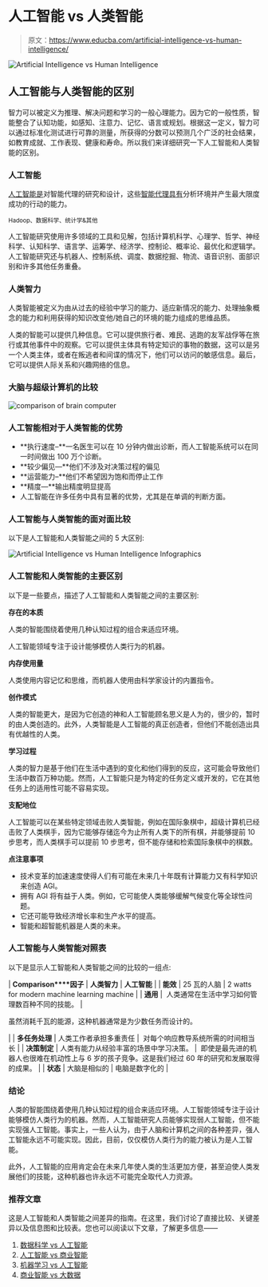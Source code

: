 # 人工智能 vs 人类智能

> 原文：<https://www.educba.com/artificial-intelligence-vs-human-intelligence/>

![Artificial Intelligence vs Human Intelligence](img/c41aade51639cc5cd48d190e4be3cbef.png)



## 人工智能与人类智能的区别

智力可以被定义为推理、解决问题和学习的一般心理能力。因为它的一般性质，智能整合了认知功能，如感知、注意力、记忆、语言或规划。根据这一定义，智力可以通过标准化测试进行可靠的测量，所获得的分数可以预测几个广泛的社会结果，如教育成就、工作表现、健康和寿命。所以我们来详细研究一下人工智能和人类智能的区别。

### 人工智能

[人工智能是](https://www.educba.com/what-is-artificial-intelligence/)对智能代理的研究和设计，这些[智能代理具有](https://www.educba.com/intelligent-agents/)分析环境并产生最大限度成功的行动的能力。

<small>Hadoop、数据科学、统计学&其他</small>

人工智能研究使用许多领域的工具和见解，包括计算机科学、心理学、哲学、神经科学、认知科学、语言学、运筹学、经济学、控制论、概率论、最优化和逻辑学。人工智能研究还与机器人、控制系统、调度、数据挖掘、物流、语音识别、面部识别和许多其他任务重叠。

### 人类智力

人类智能被定义为由从过去的经验中学习的能力、适应新情况的能力、处理抽象概念的能力和利用获得的知识改变他/她自己的环境的能力组成的思维品质。

人类的智能可以提供几种信息。它可以提供旅行者、难民、逃跑的友军战俘等在旅行或其他事件中的观察。它可以提供主体具有特定知识的事物的数据，这可以是另一个人类主体，或者在叛逃者和间谍的情况下，他们可以访问的敏感信息。最后，它可以提供人际关系和兴趣网络的信息。

### 大脑与超级计算机的比较

![comparison of brain computer](img/f71c5e81fd0a70b04f0ae166d7c34161.png)



### 人工智能相对于人类智能的优势

*   **执行速度–**一名医生可以在 10 分钟内做出诊断，而人工智能系统可以在同一时间做出 100 万个诊断。
*   **较少偏见—**他们不涉及对决策过程的偏见
*   **运营能力–**他们不希望因为饱和而停止工作
*   **精度—**输出精度明显提高
*   人工智能在许多任务中具有显著的优势，尤其是在单调的判断方面。

### 人工智能与人类智能的面对面比较

以下是人工智能和人类智能之间的 5 大区别:

![Artificial Intelligence vs Human Intelligence Infographics](img/f2769935965ae7eac8899d9bf375fe2d.png)



### 人工智能和人类智能的主要区别

以下是一些要点，描述了人工智能和人类智能之间的主要区别:

**存在的本质**

人类的智能围绕着使用几种认知过程的组合来适应环境。

人工智能领域专注于设计能够模仿人类行为的机器。

**内存使用量**

人类使用内容记忆和思维，而机器人使用由科学家设计的内置指令。

**创作模式**

人类的智能更大，是因为它创造的神和人工智能顾名思义是人为的，很少的，暂时的由人类创造的。此外，人类智能是人工智能的真正创造者，但他们不能创造出具有优越性的人类。

**学习过程**

人类的智力是基于他们在生活中遇到的变化和他们得到的反应，这可能会导致他们生活中数百万种功能。然而，人工智能只是为特定的任务定义或开发的，它在其他任务上的适用性可能不容易实现。

**支配地位**

人工智能可以在某些特定领域击败人类智能，例如在国际象棋中，超级计算机已经击败了人类棋手，因为它能够存储迄今为止所有人类下的所有棋，并能够提前 10 步思考，而人类棋手可以提前 10 步思考，但不能存储和检索国际象棋中的棋数。

**点注意事项**

*   技术变革的加速速度使得人们有可能在未来几十年既有计算能力又有科学知识来创造 AGI。
*   拥有 AGI 将有益于人类。例如，它可能使人类能够缓解气候变化等全球性问题。
*   它还可能导致经济增长率和生产水平的提高。
*   智能和超智能机器是人类的未来。

### 人工智能与人类智能对照表

以下是显示人工智能和人类智能之间的比较的一组点:

| **Comparison****因子** | **人类智力** | **人工智能** |
| **能效** | 25 瓦的人脑 | 2 watts for modern machine learning machine |
| **通用** |  人类通常在生活中学习如何管理数百种不同的技能。 |  

虽然消耗千瓦的能源，这种机器通常是为少数任务而设计的。

 |
| **多任务处理** | 人类工作者承担多重责任 |  对每个响应教导系统所需的时间相当长 |
| **决策制定** | 人类有能力从经验丰富的场景中学习决策。 |  即使是最先进的机器人也很难在机动性上与 6 岁的孩子竞争。这是我们经过 60 年的研究和发展取得的成果。 |
| **状态** | 大脑是相似的 | 电脑是数字化的 |

### 结论

人类的智能围绕着使用几种认知过程的组合来适应环境。人工智能领域专注于设计能够模仿人类行为的机器。然而，人工智能研究人员能够实现弱人工智能，但不能实现强人工智能。事实上，一些人认为，由于人脑和计算机之间的各种差异，强人工智能永远不可能实现。因此，目前，仅仅模仿人类行为的能力被认为是人工智能。

此外，人工智能的应用肯定会在未来几年使人类的生活更加方便，甚至迫使人类发展他们的技能，这种机器也许永远不可能完全取代人力资源。

### 推荐文章

这是人工智能和人类智能之间差异的指南。在这里，我们讨论了直接比较、关键差异以及信息图和比较表。您也可以阅读以下文章，了解更多信息——

1.  [数据科学 vs 人工智能](https://www.educba.com/data-science-vs-artificial-intelligence/)
2.  [人工智能 vs 商业智能](https://www.educba.com/artificial-intelligence-vs-business-intelligence/)
3.  [机器学习 vs 人工智能](https://www.educba.com/machine-learning-vs-artificial-intelligence/)
4.  [商业智能 vs 大数据](https://www.educba.com/business-intelligence-vs-big-data/)





